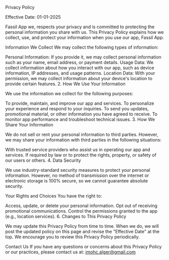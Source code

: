 Privacy Policy

Effective Date: 01-01-2025

Fassil App we, respects your privacy and is committed to protecting the personal information you share with us. This Privacy Policy explains how we collect, use, and protect your information when you use our app, Fassil App.

Information We Collect
We may collect the following types of information:

Personal Information: If you provide it, we may collect personal information such as your name, email address, or payment details. Usage Data: We collect information about how you interact with our app, such as device information, IP addresses, and usage patterns. Location Data: With your permission, we may collect information about your device's location to provide certain features. 2. How We Use Your Information

We use the information we collect for the following purposes:

To provide, maintain, and improve our app and services. To personalize your experience and respond to your inquiries. To send you updates, promotional material, or other information you have agreed to receive. To monitor app performance and troubleshoot technical issues. 3. How We Share Your Information

We do not sell or rent your personal information to third parties. However, we may share your information with third parties in the following situations:

With trusted service providers who assist us in operating our app and services. If required by law or to protect the rights, property, or safety of our users or others. 4. Data Security

We use industry-standard security measures to protect your personal information. However, no method of transmission over the internet or electronic storage is 100% secure, so we cannot guarantee absolute security.

Your Rights and Choices
You have the right to:

Access, update, or delete your personal information. Opt out of receiving promotional communications. Control the permissions granted to the app (e.g., location services). 6. Changes to This Privacy Policy

We may update this Privacy Policy from time to time. When we do, we will post the updated policy on this page and revise the "Effective Date" at the top. We encourage you to review this Privacy Policy periodically.

Contact Us
If you have any questions or concerns about this Privacy Policy or our practices, please contact us at: imohc.alger@gmail.com
